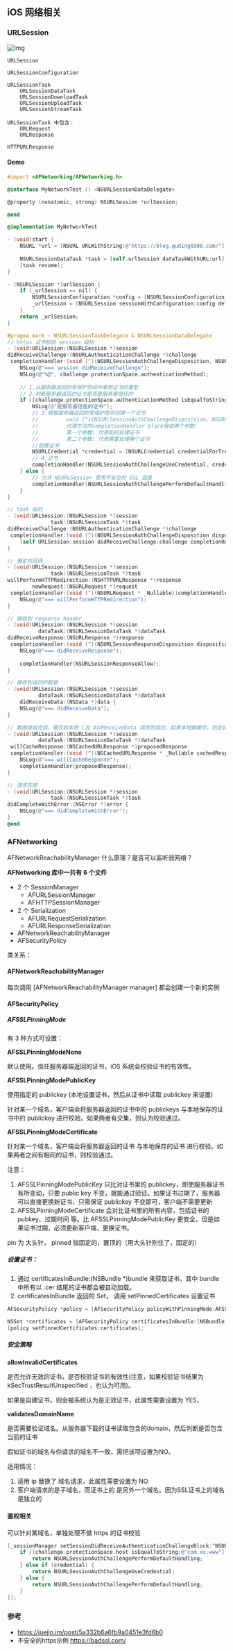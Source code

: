 ## iOS 网络相关

### URLSession

![img](/asserts/img/network1.png)

``` shell
URLSession

URLSessionConfiguration

URLSessionTask
    URLSessionDataTask
    URLSessionDownloadTask
    URLSessionUploadTask
    URLSessionStreamTask

URLSessionTask 中包含：
    URLRequest
    URLResponse

HTTPURLResponse
```

#### Demo

``` objective-c
#import <AFNetworking/AFNetworking.h>

@interface MyNetworkTest () <NSURLSessionDataDelegate>

@property (nonatomic, strong) NSURLSession *urlSession;

@end

@implementation MyNetworkTest

- (void)start {
    NSURL *url = [NSURL URLWithString:@"https://blog.quding0308.com/"];
    
    NSURLSessionDataTask *task = [self.urlSession dataTaskWithURL:url];
    [task resume];
}

- (NSURLSession *)urlSession {
    if (_urlSession == nil) {
        NSURLSessionConfiguration *config = [NSURLSessionConfiguration defaultSessionConfiguration];
        _urlSession = [NSURLSession sessionWithConfiguration:config delegate:self delegateQueue:NSOperationQueue.mainQueue];
    }
    return _urlSession;
}

#pragma mark - NSURLSessionTaskDelegate & NSURLSessionDataDelegate
// https 证书校验 session 级别
- (void)URLSession:(NSURLSession *)session
didReceiveChallenge:(NSURLAuthenticationChallenge *)challenge
 completionHandler:(void (^)(NSURLSessionAuthChallengeDisposition, NSURLCredential * _Nullable))completionHandler {
    NSLog(@"=== session didReceiveChallenge");
    NSLog(@"%@", challenge.protectionSpace.authenticationMethod);
    
    // 1.从服务器返回的受保护空间中拿到证书的类型
    // 2.判断服务器返回的证书是否是服务器信任的
    if ([challenge.protectionSpace.authenticationMethod isEqualToString:NSURLAuthenticationMethodServerTrust]) {
        NSLog(@"是服务器信任的证书");
        // 3.根据服务器返回的受保护空间创建一个证书
        //         void (^)(NSURLSessionAuthChallengeDisposition, NSURLCredential *)
        //         代理方法的completionHandler block接收两个参数:
        //         第一个参数: 代表如何处理证书
        //         第二个参数: 代表需要处理哪个证书
        //创建证书
        NSURLCredential *credential = [NSURLCredential credentialForTrust:challenge.protectionSpace.serverTrust];
        // 4.证书
        completionHandler(NSURLSessionAuthChallengeUseCredential, credential);
    } else {
        // 允许 NSURLSession 使用不安全的 SSL 连接
        completionHandler(NSURLSessionAuthChallengePerformDefaultHandling, nil);
    }
}

// task 级别
- (void)URLSession:(NSURLSession *)session
              task:(NSURLSessionTask *)task
didReceiveChallenge:(NSURLAuthenticationChallenge *)challenge
 completionHandler:(void (^)(NSURLSessionAuthChallengeDisposition disposition, NSURLCredential * _Nullable credential))completionHandler {
    [self URLSession:session didReceiveChallenge:challenge completionHandler:completionHandler];
}

// 重定向回调
- (void)URLSession:(NSURLSession *)session
              task:(NSURLSessionTask *)task
willPerformHTTPRedirection:(NSHTTPURLResponse *)response
        newRequest:(NSURLRequest *)request
 completionHandler:(void (^)(NSURLRequest * _Nullable))completionHandler {
    NSLog(@"=== willPerformHTTPRedirection");
}

// 接收到 response header
- (void)URLSession:(NSURLSession *)session
          dataTask:(NSURLSessionDataTask *)dataTask
didReceiveResponse:(NSURLResponse *)response
 completionHandler:(void (^)(NSURLSessionResponseDisposition disposition))completionHandler {
    NSLog(@"=== didReceiveResponse");
    
    completionHandler(NSURLSessionResponseAllow);
}

// 接收到返回的数据
- (void)URLSession:(NSURLSession *)session
          dataTask:(NSURLSessionDataTask *)dataTask
    didReceiveData:(NSData *)data {
    NSLog(@"=== didReceiveData");
}

// 数据接收完成，缓存到本地 (当 didReceiveData 调用完成后，如果本地做缓存，则会调用)
- (void)URLSession:(NSURLSession *)session
          dataTask:(NSURLSessionDataTask *)dataTask
 willCacheResponse:(NSCachedURLResponse *)proposedResponse
 completionHandler:(void (^)(NSCachedURLResponse * _Nullable cachedResponse))completionHandler {
    NSLog(@"=== willCacheResponse");
    completionHandler(proposedResponse);
}

// 请求完成
- (void)URLSession:(NSURLSession *)session
              task:(NSURLSessionTask *)task
didCompleteWithError:(NSError *)error {
    NSLog(@"=== didCompleteWithError");
}
@end
```

### AFNetworking

AFNetworkReachabilityManager 什么原理？是否可以监听弱网络？


**AFNetworking 库中一共有 6 个文件**

- 2 个 SessionManager
    - AFURLSessionManager
    - AFHTTPSessionManager
- 2 个 Serialization
    - AFURLRequestSerialization 
    - AFURLResponseSerialization
- AFNetworkReachabilityManager
- AFSecurityPolicy

类关系：



#### AFNetworkReachabilityManager 

每次调用 [AFNetworkReachabilityManager manager] 都会创建一个新的实例



#### AFSecurityPolicy

##### AFSSLPinningMode 

有 3 种方式可设置：

**AFSSLPinningModeNone**

默认使用。信任服务器端返回的证书，iOS 系统会校验证书的有效性。

**AFSSLPinningModePublicKey**

使用指定的 publickey (本地设置证书，然后从证书中读取 publickey 来设置)

针对某一个域名，客户端会将服务器返回的证书中的 publickeys 与本地保存的证书中的 publickey 进行校验。如果两者有交集，则认为校验通过。

**AFSSLPinningModeCertificate**

针对某一个域名，客户端会将服务器返回的证书 与本地保存的证书 进行校验。如果两者之间有相同的证书，则校验通过。

注意：

1. AFSSLPinningModePublicKey 只比对证书里的 publickey，即使服务器证书有所变动，只要 public key 不变，就能通过验证。如果证书过期了，服务器可以直接更换新证书，只需保证 publickey 不变即可，客户端不需要更新
2. AFSSLPinningModeCertificate 会对比证书里的所有内容，包括证书的 pubkey、过期时间 等。比 AFSSLPinningModePublicKey 更安全，但是如果证书过期，必须更新客户端，更换证书。


pin 为 大头针， pinned 指固定的，置顶的（用大头针别住了，固定的）

##### 设置证书：

1. 通过 certificatesInBundle:(NSBundle *)bundle 来获取证书，其中 bundle 中所有以 .cer 结尾的证书都会被自动加载。 
2. certificatesInBundle 返回的 Set， 调用 setPinnedCertificates 设置证书

``` c
AFSecurityPolicy *policy = [AFSecurityPolicy policyWithPinningMode:AFSSLPinningModePublicKey];

NSSet *certificates = [AFSecurityPolicy certificatesInBundle:[NSBundle mainBundle]];
[policy setPinnedCertificates:certificates];
```

##### 安全策略

**allowInvalidCertificates** 
    
是否允许无效的证书，是否校验证书的有效性(注意，如果校验证书结果为 kSecTrustResultUnspecified ，也认为可用)。

如果是自建证书，则会被系统认为是无效证书，此属性需要设置为 YES，

**validatesDomainName**

是否需要验证域名。从服务器下载的证书读取包含的domain，然后判断是否包含当前的证书

假如证书的域名与你请求的域名不一致，需把该项设置为NO。

适用情况：

1. 适用 ip 替换了 域名请求，此属性需要设置为 NO
2. 客户端请求的是子域名，而证书上的  是另外一个域名。因为SSL证书上的域名是独立的

#### 鉴权相关

可以针对某域名，单独处理不做 https 的证书校验

``` objective-c
[_sessionManager setSessionDidReceiveAuthenticationChallengeBlock:^NSURLSessionAuthChallengeDisposition(NSURLSession * _Nonnull session, NSURLAuthenticationChallenge * _Nonnull challenge, NSURLCredential *__autoreleasing  _Nullable * _Nullable credential) {
    if ([challenge.protectionSpace.host isEqualToString:@"com.xx.www"]) {
        return NSURLSessionAuthChallengePerformDefaultHandling;
    } else if (credential) {
        return NSURLSessionAuthChallengeUseCredential;
    } else {
        return NSURLSessionAuthChallengePerformDefaultHandling;
    }
}];
```

### 参考

- https://juejin.im/post/5a332b6a6fb9a0451e3fd6b0
- 不安全的https示例  https://badssl.com/